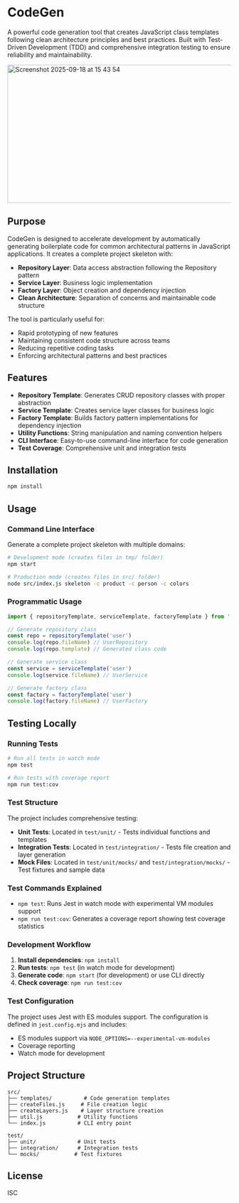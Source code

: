 # CodeGen

A powerful code generation tool that creates JavaScript class templates following clean architecture principles and best practices. Built with Test-Driven Development (TDD) and comprehensive integration testing to ensure reliability and maintainability.

<img width="702" height="311" alt="Screenshot 2025-09-18 at 15 43 54" src="https://github.com/user-attachments/assets/a6419ee2-0520-43ab-a4ed-746cc5984b24" />

## Purpose

CodeGen is designed to accelerate development by automatically generating boilerplate code for common architectural patterns in JavaScript applications. It creates a complete project skeleton with:

- **Repository Layer**: Data access abstraction following the Repository pattern
- **Service Layer**: Business logic implementation
- **Factory Layer**: Object creation and dependency injection
- **Clean Architecture**: Separation of concerns and maintainable code structure

The tool is particularly useful for:
- Rapid prototyping of new features
- Maintaining consistent code structure across teams
- Reducing repetitive coding tasks
- Enforcing architectural patterns and best practices

## Features

- **Repository Template**: Generates CRUD repository classes with proper abstraction
- **Service Template**: Creates service layer classes for business logic
- **Factory Template**: Builds factory pattern implementations for dependency injection
- **Utility Functions**: String manipulation and naming convention helpers
- **CLI Interface**: Easy-to-use command-line interface for code generation
- **Test Coverage**: Comprehensive unit and integration tests

## Installation

```bash
npm install
```

## Usage

### Command Line Interface

Generate a complete project skeleton with multiple domains:

```bash
# Development mode (creates files in tmp/ folder)
npm start

# Production mode (creates files in src/ folder)
node src/index.js skeleton -c product -c person -c colors
```

### Programmatic Usage

```javascript
import { repositoryTemplate, serviceTemplate, factoryTemplate } from './src/templates/index.js'

// Generate repository class
const repo = repositoryTemplate('user')
console.log(repo.fileName) // UserRepository
console.log(repo.template) // Generated class code

// Generate service class
const service = serviceTemplate('user')
console.log(service.fileName) // UserService

// Generate factory class
const factory = factoryTemplate('user')
console.log(factory.fileName) // UserFactory
```

## Testing Locally

### Running Tests

```bash
# Run all tests in watch mode
npm test

# Run tests with coverage report
npm run test:cov
```

### Test Structure

The project includes comprehensive testing:

- **Unit Tests**: Located in `test/unit/` - Tests individual functions and templates
- **Integration Tests**: Located in `test/integration/` - Tests file creation and layer generation
- **Mock Files**: Located in `test/unit/mocks/` and `test/integration/mocks/` - Test fixtures and sample data

### Test Commands Explained

- `npm test`: Runs Jest in watch mode with experimental VM modules support
- `npm run test:cov`: Generates a coverage report showing test coverage statistics

### Development Workflow

1. **Install dependencies**: `npm install`
2. **Run tests**: `npm test` (in watch mode for development)
3. **Generate code**: `npm start` (for development) or use CLI directly
4. **Check coverage**: `npm run test:cov`

### Test Configuration

The project uses Jest with ES modules support. The configuration is defined in `jest.config.mjs` and includes:
- ES modules support via `NODE_OPTIONS=--experimental-vm-modules`
- Coverage reporting
- Watch mode for development

## Project Structure

```
src/
├── templates/          # Code generation templates
├── createFiles.js     # File creation logic
├── createLayers.js    # Layer structure creation
├── util.js           # Utility functions
└── index.js          # CLI entry point

test/
├── unit/             # Unit tests
├── integration/      # Integration tests
└── mocks/           # Test fixtures
```

## License

ISC
